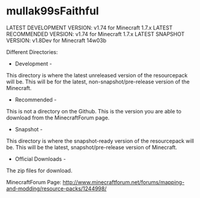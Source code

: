 mullak99sFaithful
=================

LATEST DEVELOPMENT VERSION: v1.74 for Minecraft 1.7.x
LATEST RECOMMENDED VERSION: v1.74 for Minecraft 1.7.x
LATEST SNAPSHOT VERSION: v1.8Dev for Minecraft 14w03b


Different Directories:

- Development -

This directory is where the latest unreleased version of the resourcepack will be. This will be for the latest, non-snapshot/pre-release version of the Minecraft.

- Recommended -

This is not a directory on the Github. This is the version you are able to download from the MinecraftForum page.

- Snapshot -

This directory is where the snapshot-ready version of the resourcepack will be. This will be the latest, snapshot/pre-release version of Minecraft.

- Official Downloads -

The zip files for download.

MinecraftForum Page: http://www.minecraftforum.net/forums/mapping-and-modding/resource-packs/1244998/